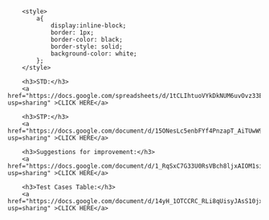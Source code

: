 
        <style>
            a{
                display:inline-block;
                border: 1px;
                border-color: black;
                border-style: solid;
                background-color: white;
            };
        </style>

        <h3>STD:</h3>
        <a href="https://docs.google.com/spreadsheets/d/1tCLIhtuoVYkDkNUM6uvOvz33EuyhW5Q7sQC1JOFFyEw/edit?usp=sharing" >CLICK HERE</a>

        <h3>STP:</h3>
        <a href="https://docs.google.com/document/d/15ONesLc5enbFYf4PnzapT_AiTUwW97exqp38XQ38nCs/edit?usp=sharing" >CLICK HERE</a>

        <h3>Suggestions for improvement:</h3>
        <a href="https://docs.google.com/document/d/1_RqSxC7G33U0RsVBch8ljxAIOM1si0mPwj4ifxMVI_I/edit?usp=sharing" >CLICK HERE</a>

        <h3>Test Cases Table:</h3>
        <a href="https://docs.google.com/document/d/14yH_1OTCCRC_RLi8qUisyJAsS10jx3wacFgYGo48VUA/edit?usp=sharing" >CLICK HERE</a>

